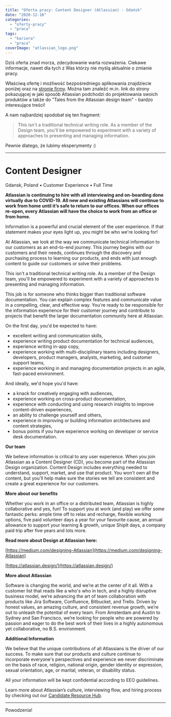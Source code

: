 ```yaml
---
title: "Oferta pracy: Content Designer (Atlassian) - Gdańsk"
date: "2020-12-16"
categories: 
  - "oferty-pracy"
  - "praca"
tags: 
  - "kariera"
  - "praca"
coverImage: "atlassian_logo.png"
---
```


Dziś oferta znad morza, zdecydowanie warta rozważenia. Ciekawe informacje, nawet dla tych z Was którzy nie myślą aktualnie o zmianie pracy.

Właściwą ofertę i możliwość bezpośredniego aplikowania znajdziecie poniżej oraz na [stronie firmy](https://www.atlassian.com/company/careers/detail/20cf0aba-a344-4762-9914-d89d1afdee85). Można tam znaleźć m.in. link do strony pokazującej w jaki sposób Atlassian podchodzi do projektowania swoich produktów a także do "Tales from the Atlassian design team" - bardzo interesujące treści!

A nam najbardziej spodobał się ten fragment:

> This isn't a traditional technical writing role. As a member of the Design team, you'll be empowered to experiment with a variety of approaches to presenting and managing information.

Pewnie dlatego, że lubimy eksperymenty :)

* * *

# Content Designer

Gdansk, Poland • Customer Experience • Full Time

**Atlassian is continuing to hire with all interviewing and on-boarding done virtually due to COVID-19. All new and existing Atlassians will continue to work from home until it’s safe to return to our offices. When our offices re-open, every Atlassian will have the choice to work from an office or from home.**

Information is a powerful and crucial element of the user experience. If that statement makes your eyes light up, you might be who we're looking for!

At Atlassian, we look at the way we communicate technical information to our customers as an end-to-end journey. This journey begins with our customers and their needs, continues through the discovery and purchasing process to learning our products, and ends with just enough content to guide our customers or solve their problems.

This isn't a traditional technical writing role. As a member of the Design team, you'll be empowered to experiment with a variety of approaches to presenting and managing information.

This job is for someone who thinks bigger than traditional software documentation. You can explain complex features and communicate value in a compelling, clear, and effective way. You're ready to be responsible for the information experience for their customer journey and contribute to projects that benefit the larger documentation community here at Atlassian.

On the first day, you'd be expected to have:

- excellent writing and communication skills,
- experience writing product documentation for technical audiences,
- experience writing in-app copy,
- experience working with multi-disciplinary teams including designers, developers, product managers, analysts, marketing, and customer support teams,
- experience working in and managing documentation projects in an agile, fast-paced environment.

And ideally, we'd hope you'd have:

- a knack for creatively engaging with audiences,
- experience working on cross-product documentation,
- experience with conducting and using research insights to improve content-driven experiences,
- an ability to challenge yourself and others,
- experience in improving or building information architectures and content strategies,
- bonus points if you have experience working on developer or service desk documentation.

**Our team**

We believe information is critical to any user experience. When you join Atlassian as a Content Designer (CD), you become part of the Atlassian Design organization. Content Design includes everything needed to understand, support, market, and use that product. You won't own all the content, but you'll help make sure the stories we tell are consistent and create a great experience for our customers.

**More about our benefits**

Whether you work in an office or a distributed team, Atlassian is highly collaborative and yes, fun! To support you at work (and play) we offer some fantastic perks: ample time off to relax and recharge, flexible working options, five paid volunteer days a year for your favourite cause, an annual allowance to support your learning & growth, unique ShipIt days, a company paid trip after five years and lots more.

**Read more about Design at Atlassian here:**

[https://medium.com/designing-Atlassian](https://medium.com/designing-Atlassian)

[https://atlassian.design/](https://atlassian.design/)

**More about Atlassian**

Software is changing the world, and we’re at the center of it all. With a customer list that reads like a who's who in tech, and a highly disruptive business model, we’re advancing the art of team collaboration with products like Jira Software, Confluence, Bitbucket, and Trello. Driven by honest values, an amazing culture, and consistent revenue growth, we’re out to unleash the potential of every team. From Amsterdam and Austin to Sydney and San Francisco, we’re looking for people who are powered by passion and eager to do the best work of their lives in a highly autonomous yet collaborative, no B.S. environment.

**Additional Information**

We believe that the unique contributions of all Atlassians is the driver of our success. To make sure that our products and culture continue to incorporate everyone's perspectives and experience we never discriminate on the basis of race, religion, national origin, gender identity or expression, sexual orientation, age, or marital, veteran, or disability status.

All your information will be kept confidential according to EEO guidelines.

Learn more about Atlassian’s culture, interviewing flow, and hiring process by checking out our [Candidate Resource Hub](https://www.atlassian.com/company/careers/resources).

* * *

Powodzenia!
